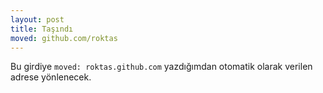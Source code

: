```yaml
---
layout: post
title: Taşındı
moved: github.com/roktas
---
```


Bu girdiye `moved: roktas.github.com` yazdığımdan otomatik olarak verilen
adrese yönlenecek.
